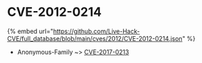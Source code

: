 # CVE-2012-0214
{% embed url="https://github.com/Live-Hack-CVE/full_database/blob/main/cves/2012/CVE-2012-0214.json" %}

* Anonymous-Family ~> [CVE-2017-0213](https://www.alice-snow.ru/2012/database/cve-2012-0214/cve-2017-0213-anonymous-family)